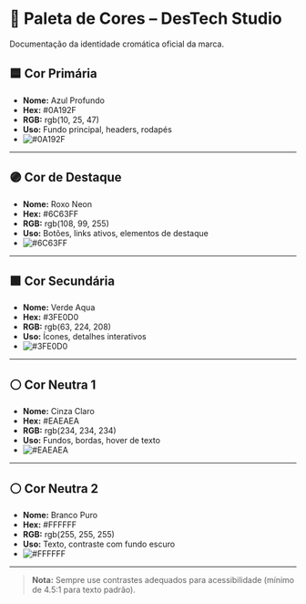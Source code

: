 # 🎨 Paleta de Cores – DesTech Studio

Documentação da identidade cromática oficial da marca.

## 🟦 Cor Primária

- **Nome:** Azul Profundo
- **Hex:** #0A192F
- **RGB:** rgb(10, 25, 47)
- **Uso:** Fundo principal, headers, rodapés
- ![#0A192F](https://via.placeholder.com/50x20/0A192F/FFFFFF?text=+)

---

## 🟣 Cor de Destaque

- **Nome:** Roxo Neon
- **Hex:** #6C63FF
- **RGB:** rgb(108, 99, 255)
- **Uso:** Botões, links ativos, elementos de destaque
- ![#6C63FF](https://via.placeholder.com/50x20/6C63FF/FFFFFF?text=+)

---

## 🟩 Cor Secundária

- **Nome:** Verde Aqua
- **Hex:** #3FE0D0
- **RGB:** rgb(63, 224, 208)
- **Uso:** Ícones, detalhes interativos
- ![#3FE0D0](https://via.placeholder.com/50x20/3FE0D0/000000?text=+)

---

## ⚪ Cor Neutra 1

- **Nome:** Cinza Claro
- **Hex:** #EAEAEA
- **RGB:** rgb(234, 234, 234)
- **Uso:** Fundos, bordas, hover de texto
- ![#EAEAEA](https://via.placeholder.com/50x20/EAEAEA/000000?text=+)

---

## ⚪ Cor Neutra 2

- **Nome:** Branco Puro
- **Hex:** #FFFFFF
- **RGB:** rgb(255, 255, 255)
- **Uso:** Texto, contraste com fundo escuro
- ![#FFFFFF](https://via.placeholder.com/50x20/FFFFFF/000000?text=+)

---

> **Nota:** Sempre use contrastes adequados para acessibilidade (mínimo de 4.5:1 para texto padrão).
